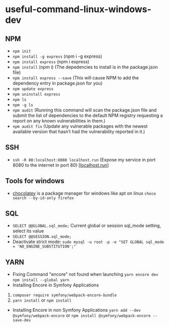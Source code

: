 # useful-command-linux-windows-dev

## NPM
- `npm init`
- `npm install -g express` (npm i -g express)
- `npm install express` (npm i express)
- `npm install` (npm i) (The depedencies to install is in the package.json file)
- `npm install express --save` (This will cause NPM to add the dependency entry in package.json for you)
- `npm update express`
- `npm uninstall express`
- `npm ls`
- `npm -g ls`
- `npm audit` (Running this command will scan the package.json file and submit the list of dependencies to the default NPM registry requesting a report on any known vulnerabilities in them.)
- `npm audit fix` (Update any vulnerable packages with the newest available version that hasn’t had the vulnerability reported in it.)
## SSH
- `ssh -R 80:localhost:8080 localhost.run` (Expose my service in port 8080 to the internet in port 80) [[localhost.run](http://localhost.run/)]

## Tools for windows

- [chocolatey](https://lecrabeinfo.net/chocolatey-gestionnaire-paquets-windows.html) is a package manager for windows like apt on linux 
`choco search --by-id-only firefox`

## SQL
- `SELECT @@GLOBAL.sql_mode;` Current global or session sql_mode setting, select its value
- `SELECT @@SESSION.sql_mode;`
- Deactivate strict mode: `sudo mysql -u root -p -e "SET GLOBAL sql_mode = 'NO_ENGINE_SUBSTITUTION';"`

## YARN
- Fixing Command "encore" not found when launching `yarn encore dev` <br /> `npm install --global yarn` 
- Installing Encore in Symfony Applications
1. `composer require symfony/webpack-encore-bundle` <br />
2. `yarn install` or `npm install`
- Installing Encore in non Symfony Applications
`yarn add --dev @symfony/webpack-encore` or `npm install @symfony/webpack-encore --save-dev`
